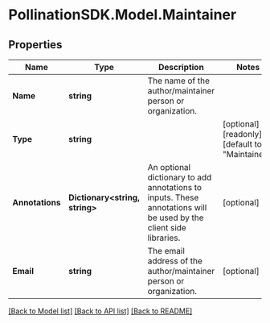 
# PollinationSDK.Model.Maintainer

## Properties

Name | Type | Description | Notes
------------ | ------------- | ------------- | -------------
**Name** | **string** | The name of the author/maintainer person or organization. | 
**Type** | **string** |  | [optional] [readonly] [default to "Maintainer"]
**Annotations** | **Dictionary&lt;string, string&gt;** | An optional dictionary to add annotations to inputs. These annotations will be used by the client side libraries. | [optional] 
**Email** | **string** | The email address of the author/maintainer person or organization. | [optional] 

[[Back to Model list]](../README.md#documentation-for-models)
[[Back to API list]](../README.md#documentation-for-api-endpoints)
[[Back to README]](../README.md)

